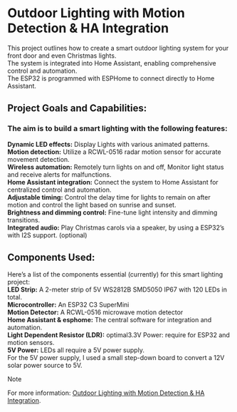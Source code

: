 # Outdoor Lighting with Motion Detection & HA Integration

This project outlines how to create a smart outdoor lighting system for your front door and even Christmas lights.  
The system is integrated into Home Assistant, enabling comprehensive control and automation.  
The ESP32 is programmed with ESPHome to connect directly to Home Assistant.  

## Project Goals and Capabilities:
### The aim is to build a smart lighting with the following features:

**Dynamic LED effects:** Display Lights with various animated patterns.  
**Motion detection:** Utilize a RCWL-0516 radar motion sensor for accurate movement detection.  
**Wireless automation:** Remotely turn lights on and off, Monitor light status and receive alerts for malfunctions.  
**Home Assistant integration:** Connect the system to Home Assistant for centralized control and automation.  
**Adjustable timing:** Control the delay time for lights to remain on after motion and control the light based on sunrise and sunset.  
**Brightness and dimming control:** Fine-tune light intensity and dimming transitions.  
**Integrated audio:** Play Christmas carols via a speaker, by using a ESP32’s with I2S support. (optional)  

## Components Used:

Here’s a list of the components essential (currently) for this smart lighting project:  
**LED Strip:** A 2-meter strip of 5V WS2812B SMD5050 IP67 with 120 LEDs in total.  
**Microcontroller:** An ESP32 C3 SuperMini  
**Motion Detector:** A RCWL-0516 microwave motion detector  
**Home Assistant & esphome:** The central software for integration and automation.  
**Light Dependent Resistor (LDR):**  optimal3.3V Power: require for ESP32 and motion sensors.  
**5V Power:** LEDs all require a 5V power supply.  
For the 5V power supply, I used a small step-down board to convert a 12V solar power source to 5V.  

> [!NOTE]
> For more information: [Outdoor Lighting with Motion Detection & HA Integration](https://forgani.com/electronics-projects/outdoor-lighting-with-motion-detection-ha-integration/).
